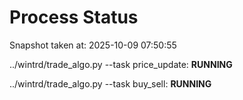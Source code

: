 # Process Status

Snapshot taken at: 2025-10-09 07:50:55

../wintrd/trade_algo.py --task price_update: **RUNNING**

../wintrd/trade_algo.py --task buy_sell: **RUNNING**

